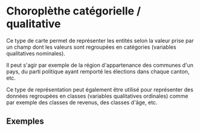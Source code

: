 # Choroplèthe catégorielle / qualitative

Ce type de carte permet de représenter les entités selon la valeur prise par un champ dont les valeurs sont regroupées en catégories (variables qualitatives nominales).

Il peut s'agir par exemple de la région d'appartenance des communes d'un pays, du parti politique ayant remporté les élections dans chaque canton, etc.

Ce type de représentation peut également être utilisé pour représenter des données regroupées en classes (variables qualitatives ordinales) comme par exemple des classes de revenus, des classes d'âge, etc.

## Exemples

<ZoomImg
    src="../categorical-choro.png"
    alt="Carte choroplèthe catégorielle des communes de la région Île-de-France, colorée selon leur département d'appartenance"
    caption="Carte choroplèthe catégorielle des communes de la région Île-de-France, colorée selon leur département d'appartenance"
/>

<ZoomImg
    src="../categorical-choro-bar-chart.png"
    alt="Carte choroplèthe catégorielle des communes de la région Île-de-France, colorée selon leur département d'appartenance (+ diagramme en barres)"
    caption="Carte choroplèthe catégorielle des communes de la région Île-de-France, colorée selon leur département d'appartenance (+ diagramme en barres)"
/>

